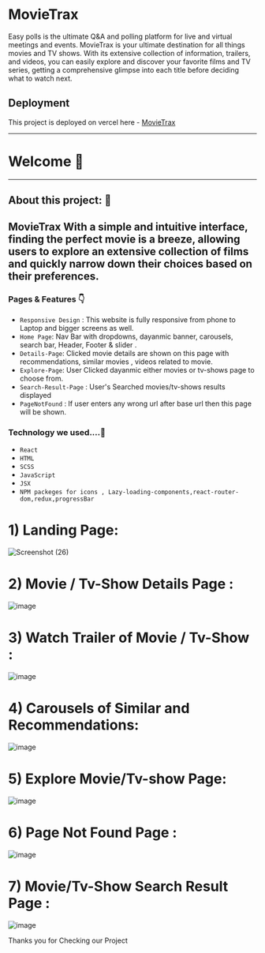 
# MovieTrax
Easy polls is the ultimate Q&A and polling platform for live and virtual meetings and events.
MovieTrax is your ultimate destination for all things movies and TV shows.
With its extensive collection of information, trailers, and videos, you can easily explore and 
discover your favorite films and TV series, getting a comprehensive glimpse into 
each title before deciding what to watch next.

## Deployment

This project is deployed on vercel here - [MovieTrax](https://movie-trax.vercel.app/)



---

# Welcome 👋

---

## About this project: 🙌

 MovieTrax With a simple and intuitive interface, finding the perfect movie is a breeze, allowing users to explore an extensive collection of films and quickly narrow down their choices based on their preferences.
---

### Pages & Features 👇

- `Responsive Design` : This website is fully responsive from phone to Laptop and bigger screens as well.
- `Home Page`: Nav Bar with dropdowns, dayanmic banner, carousels, search bar, Header, Footer  & slider .
- `Details-Page`: Clicked movie details are shown on this page with recommendations, similar movies , videos related to movie.
- `Explore-Page`: User Clicked dayanmic either movies or tv-shows page to choose from.
- `Search-Result-Page` : User's Searched movies/tv-shows results displayed  
- `PageNotFound` : If user enters any wrong url after base url then this page will be shown.



### Technology we used....🔧

- `React`
- `HTML` 
- `SCSS` 
- `JavaScript`
- `JSX`
- `NPM packeges for icons , Lazy-loading-components,react-router-dom,redux,progressBar`

# 1) Landing Page:

![Screenshot (26)](https://github.com/prashant9191/MovieTrax/assets/115460521/0b08a67f-7e03-4ce2-8f76-6a82cc5b3d5b)


# 2) Movie / Tv-Show Details Page :

![image](https://github.com/prashant9191/MovieTrax/assets/115460521/f1ef225f-e142-41f1-a166-52b039f70c4d)

# 3) Watch Trailer of Movie / Tv-Show :

![image](https://github.com/prashant9191/MovieTrax/assets/115460521/4ad85643-338e-42fc-9469-53da1d97a909)


# 4) Carousels of Similar and Recommendations:

![image](https://github.com/prashant9191/MovieTrax/assets/115460521/996a9e73-3e35-4e64-b912-582a39d23b44)

# 5) Explore Movie/Tv-show Page:
![image](https://github.com/prashant9191/MovieTrax/assets/115460521/e5fd36b0-ec1f-472b-b4ee-3c61448553a9)

# 6)  Page Not Found Page :
![image](https://github.com/prashant9191/MovieTrax/assets/115460521/5d8f7828-4887-4aad-9702-4a8787c33ac7)

# 7) Movie/Tv-Show Search Result Page :

![image](https://github.com/prashant9191/MovieTrax/assets/115460521/e8bfc926-44f2-4e03-909b-aecd5f1bb1d2)



Thanks you for Checking our Project
